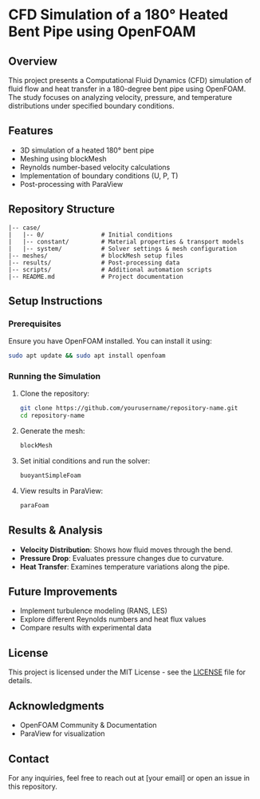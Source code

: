 # CFD Simulation of a 180° Heated Bent Pipe using OpenFOAM

## Overview
This project presents a Computational Fluid Dynamics (CFD) simulation of fluid flow and heat transfer in a 180-degree bent pipe using OpenFOAM. The study focuses on analyzing velocity, pressure, and temperature distributions under specified boundary conditions.

## Features
- 3D simulation of a heated 180° bent pipe
- Meshing using blockMesh
- Reynolds number-based velocity calculations
- Implementation of boundary conditions (U, P, T)
- Post-processing with ParaView

## Repository Structure
```
|-- case/
|   |-- 0/                # Initial conditions
|   |-- constant/         # Material properties & transport models
|   |-- system/           # Solver settings & mesh configuration
|-- meshes/               # blockMesh setup files
|-- results/              # Post-processing data
|-- scripts/              # Additional automation scripts
|-- README.md             # Project documentation
```

## Setup Instructions
### Prerequisites
Ensure you have OpenFOAM installed. You can install it using:
```bash
sudo apt update && sudo apt install openfoam
```

### Running the Simulation
1. Clone the repository:
   ```bash
   git clone https://github.com/yourusername/repository-name.git
   cd repository-name
   ```
2. Generate the mesh:
   ```bash
   blockMesh
   ```
3. Set initial conditions and run the solver:
   ```bash
   buoyantSimpleFoam
   ```
4. View results in ParaView:
   ```bash
   paraFoam
   ```

## Results & Analysis
- **Velocity Distribution**: Shows how fluid moves through the bend.
- **Pressure Drop**: Evaluates pressure changes due to curvature.
- **Heat Transfer**: Examines temperature variations along the pipe.

## Future Improvements
- Implement turbulence modeling (RANS, LES)
- Explore different Reynolds numbers and heat flux values
- Compare results with experimental data

## License
This project is licensed under the MIT License - see the [LICENSE](LICENSE) file for details.

## Acknowledgments
- OpenFOAM Community & Documentation
- ParaView for visualization

## Contact
For any inquiries, feel free to reach out at [your email] or open an issue in this repository.

